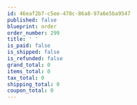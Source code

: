 ```yaml
---
id: 46eaf2b7-c5ee-478c-86a8-97a6e5ba9547
published: false
blueprint: order
order_number: 299
title: ' '
is_paid: false
is_shipped: false
is_refunded: false
grand_total: 0
items_total: 0
tax_total: 0
shipping_total: 0
coupon_total: 0
---
```

